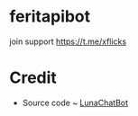 # feritapibot
join support https://t.me/xflicks


# Credit
- Source code ~ [LunaChatBot](https://github.com/TheHamkerCat/LunaChatBot)
